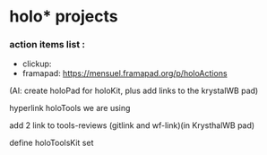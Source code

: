 # holo* projects

### action items list :

 - clickup: 
 - framapad: https://mensuel.framapad.org/p/holoActions

(AI: create holoPad for holoKit, plus add links to the krystalWB pad)

hyperlink holoTools we are using

add 2 link to tools-reviews (gitlink and wf-link)(in KrysthalWB pad)

define holoToolsKit set

   
